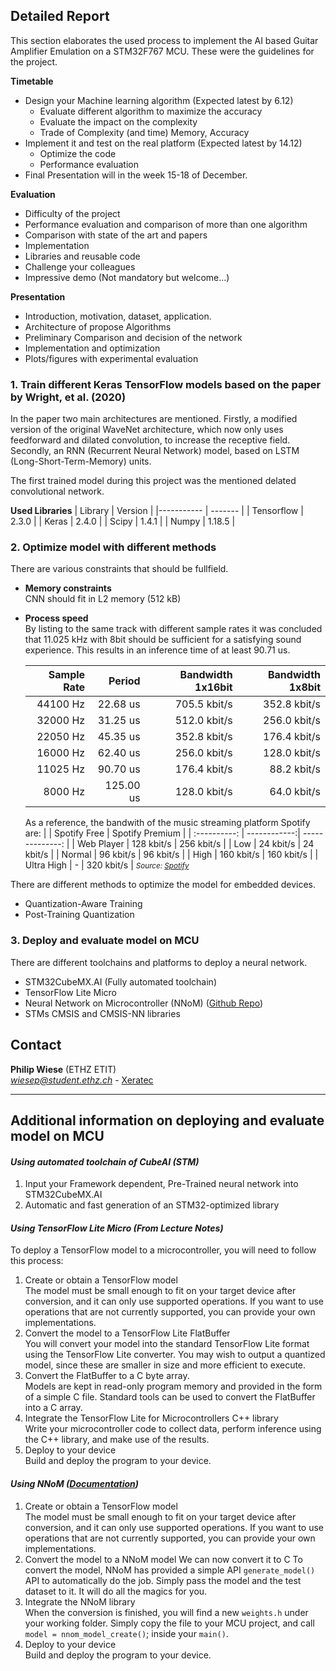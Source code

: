 ## Detailed Report
This section elaborates the used process to implement the AI based Guitar Amplifier Emulation on a STM32F767 MCU. These were the guidelines for the project.

**Timetable**  
* Design your Machine learning algorithm (Expected latest by 6.12)
  * Evaluate different algorithm to maximize the accuracy
  * Evaluate the impact on the complexity
  * Trade of Complexity (and time) Memory, Accuracy
* Implement it and test on the real platform (Expected latest by 14.12)
  * Optimize the code
  * Performance evaluation
* Final Presentation will in the week 15-18 of December.

**Evaluation**
* Difficulty of the project
* Performance evaluation and comparison of more than one algorithm
* Comparison with state of the art and papers
* Implementation
* Libraries and reusable code
* Challenge your colleagues
* Impressive demo (Not mandatory but welcome...)

**Presentation**
* Introduction, motivation, dataset, application.
* Architecture of propose Algorithms
* Preliminary Comparison and decision of the network
* Implementation and optimization
* Plots/figures with experimental evaluation

### **1. Train different Keras TensorFlow models based on the paper by Wright, et al. (2020)**  
In the paper two main architectures are mentioned. Firstly, a modified version of the original WaveNet architecture, which now only uses feedforward and dilated convolution, to increase the receptive field. Secondly, an RNN (Recurrent Neural Network) model, based on LSTM (Long-Short-Term-Memory) units. 

The first trained model during this project was the mentioned delated convolutional network.

**Used Libraries**
| Library    | Version |
|----------- | ------- |
| Tensorflow | 2.3.0   |
| Keras      | 2.4.0   |
| Scipy      | 1.4.1   |
| Numpy      | 1.18.5  |
   

### **2. Optimize model with different methods**  
There are various constraints that should be fullfield.  
- **Memory constraints**  
  CNN should fit in L2 memory (512 kB)
- **Process speed**  
  By listing to the same track with different sample rates it was concluded that 11.025 kHz with 8bit should be sufficient for a satisfying sound experience. This results in an inference time of at least 90.71 us.

  | Sample Rate | Period    | Bandwidth 1x16bit | Bandwidth 1x8bit |
  | ----------: | --------: | ----------------: | ---------------: |
  | 44100 Hz    |  22.68 us | 705.5 kbit/s      | 352.8 kbit/s     |
  | 32000 Hz    |  31.25 us | 512.0 kbit/s      | 256.0 kbit/s     | 
  | 22050 Hz    |  45.35 us | 352.8 kbit/s      | 176.4 kbit/s     | 
  | 16000 Hz    |  62.40 us | 256.0 kbit/s      | 128.0 kbit/s     | 
  | 11025 Hz    |  90.70 us | 176.4 kbit/s      |  88.2 kbit/s     | 
  | 8000 Hz     | 125.00 us | 128.0 kbit/s      |  64.0 kbit/s     | 
  
  As a reference, the bandwith of the music streaming platform Spotify are:
  |              | Spotify Free | Spotify Premium |
  | :----------: | ------------:| --------------: |
  | Web Player   | 128 kbit/s   | 256 kbit/s      |
  | Low          |  24 kbit/s   |  24 kbit/s      |
  | Normal       |  96 kbit/s   |  96 kbit/s      |
  | High         | 160 kbit/s   | 160 kbit/s      |
  | Ultra High   | -            | 320 kbit/s      |
  <small><i>Source: <a href='https://support.spotify.com/us/article/high-quality-streaming/'>Spotify</a></i></small>

There are different methods to optimize the model for embedded devices.  
- Quantization-Aware Training
- Post-Training Quantization

### **3. Deploy and evaluate model on MCU**  
There are different toolchains and platforms to deploy a neural network.  
- STM32CubeMX\.AI (Fully automated toolchain)
- TensorFlow Lite Micro
- Neural Network on Microcontroller (NNoM) ([Github Repo](https://github.com/majianjia/nnom)) 
- STMs CMSIS and CMSIS-NN libraries

## Contact
**Philip Wiese** (ETHZ ETIT)  
  *[wiesep@student.ethz.ch](mailto:wiesep@student.ethz.ch)* - [Xeratec](https://github.com/Xeratec) 

-------------------------------------------------------------------------------------------

## Additional information on deploying and evaluate model on MCU

#### ***Using automated toolchain of CubeAI (STM)***
1. Input your Framework dependent, Pre-Trained neural network into STM32CubeMX.AI
2. Automatic and fast generation of an STM32-optimized library

#### ***Using TensorFlow Lite Micro (From Lecture Notes)***
To deploy a TensorFlow model to a microcontroller, you will need to follow this process:
1. Create or obtain a TensorFlow model  
   The model must be small enough to fit on your target device after conversion, and it can only use supported operations. If you want to use operations that are not currently supported, you can provide your own implementations.
2. Convert the model to a TensorFlow Lite FlatBuffer  
   You will convert your model into the standard TensorFlow Lite format using the TensorFlow Lite converter. You may wish to output a quantized model, since these are smaller in size and more efficient to execute. 
3. Convert the FlatBuffer to a C byte array.  
   Models are kept in read-only program memory and provided in the form of a simple C file. Standard tools can be used to convert the FlatBuffer into a C array.
4. Integrate the TensorFlow Lite for Microcontrollers C++ library  
   Write your microcontroller code to collect data, perform inference using the C++ library, and make use of the results.
5. Deploy to your device  
   Build and deploy the program to your device.


#### ***Using NNoM ([Documentation](https://majianjia.github.io/nnom/guide_5_min_to_nnom/))***
1. Create or obtain a TensorFlow model  
   The model must be small enough to fit on your target device after conversion, and it can only use supported operations. If you want to use operations that are not currently supported, you can provide your own implementations.
2. Convert the model to a NNoM model 
   We can now convert it to C To convert the model, NNoM has provided a simple API `generate_model()` API to automatically do the job. Simply pass the model and the test dataset to it. It will do all the magics for you.
3. Integrate the NNoM library  
   When the conversion is finished, you will find a new `weights.h` under your working folder. Simply copy the file to your MCU project, and call `model = nnom_model_create()`; inside your `main()`.
4. Deploy to your device  
   Build and deploy the program to your device.